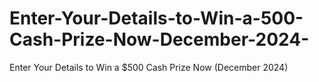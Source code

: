 # Enter-Your-Details-to-Win-a-500-Cash-Prize-Now-December-2024-
Enter Your Details to Win a $500 Cash Prize Now (December 2024)
